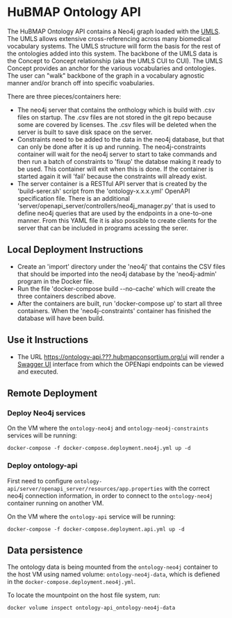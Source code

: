# HuBMAP Ontology API

The HuBMAP Ontology API contains a Neo4j graph loaded with the [UMLS](https://www.nlm.nih.gov/research/umls/index.html).  The UMLS allows extensive cross-referencing across many biomedical vocabulary systems.  The UMLS structure will form the basis for the rest of the ontologies added into this system.  The backbone of the UMLS data is the Concept to Concept relationship (aka the UMLS CUI to CUI).  The UMLS Concept provides an anchor for the various vocabularies and ontologies.  The user can "walk" backbone of the graph in a vocabulary agnostic manner and/or branch off into specific voabularies.

There are three pieces/containers here:
* The neo4j server that contains the onthology which is build with .csv files on startup. The .csv files are not stored in the git repo because some are covered by licenses. The .csv files will be deleted when the server is built to save disk space on the server.
* Constraints need to be added to the data in the neo4j database, but that can only be done after it is up and running. The neo4j-constraints container will wait for the neo4j server to start to take commands and then run a batch of constraints to 'fixup' the databse making it ready to be used. This container will exit when this is done. If the container is started again it will 'fail' because the constraints will already exist.
* The server container is a RESTful API server that is created by the 'build-serer.sh' script from the 'ontology-x.x.x.yml' OpenAPI specification file. There is an additional 'server/openapi_server/controllers/neo4j_manager.py' that is used to define neo4j queries that are used by the endpoints in a one-to-one manner. From this YAML file it is also possible to create clients for the server that can be included in programs acessing the serer. 

## Local Deployment Instructions

* Create an 'import' directory under the 'neo4j' that contains the CSV files that should be imported into the neo4j database by the 'neo4j-admin' program in the Docker file.
* Run the file 'docker-compose build --no-cache' which will create the three containers described above.
* After the containers are built, run 'docker-compose up' to start all three containers. When the 'neo4j-constraints' container has finished the database will have been build.

## Use it Instructions

* The URL [https://ontology-api.???.hubmapconsortium.org/ui](https://ontology-api.???.hubmapconsortium.org/ui/) will render a [Swagger UI](https://swagger.io/tools/swagger-ui/) interface from which the OPENapi endpoints can be viewed and executed.

## Remote Deployment

### Deploy Neo4j services

On the VM where the `ontology-neo4j` and `ontology-neo4j-constraints` services will be running:

````
docker-compose -f docker-compose.deployment.neo4j.yml up -d
````

### Deploy ontology-api

First need to configure `ontology-api/server/openapi_server/resources/app.properties` with the correct neo4j connection information, in order to connect to the `ontology-neo4j` container running on another VM.

On the VM where the `ontology-api` service will be running:

````
docker-compose -f docker-compose.deployment.api.yml up -d
````

## Data persistence

The ontology data is being mounted from the `ontology-neo4j` container to the host VM using named volume: `ontology-neo4j-data`, which is defiened in the `docker-compose.deployment.neo4j.yml`. 

To locate the mountpoint on the host file system, run:
````
docker volume inspect ontology-api_ontology-neo4j-data
````